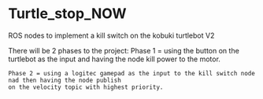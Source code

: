 # Turtle_stop_NOW
ROS nodes to implement a kill switch on the kobuki turtlebot V2

There will be 2 phases to the project: 
    Phase 1 = using the button on the turtlebot as the input and having the node kill power to the motor.
    
    Phase 2 = using a logitec gamepad as the input to the kill switch node nad then having the node publish
    on the velocity topic with highest priority. 

